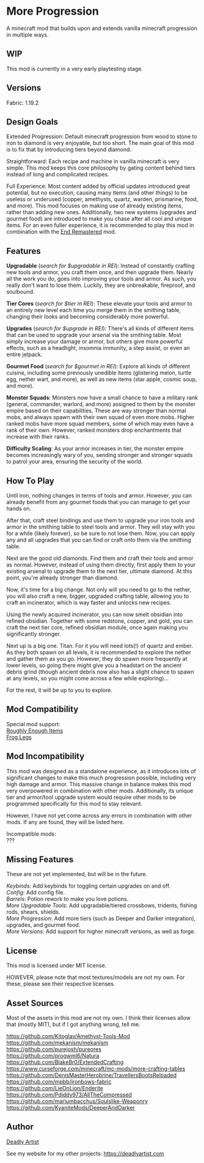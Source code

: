 # More Progression
A minecraft mod that builds upon and extends vanilla minecraft progression in multiple ways.

## WIP
This mod is currently in a very early playtesting stage.

## Versions
Fabric: 1.19.2

## Design Goals
Extended Progression: Default minecraft progression from wood to stone to iron to diamond is very enjoyable, but too short. The main goal of this mod is to fix that by introducing tiers beyond diamond.

Straightforward: Each recipe and machine in vanilla minecraft is very simple. This mod keeps this core philosophy by gating content behind tiers instead of long and complicated recipes.

Full Experience: Most content added by official updates introduced great potential, but no execution, causing many items (and other things) to be useless or underused (copper, amethysts, quartz, warden, prismarine, food, and more). This mod focuses on making use of already existing items, rather than adding new ones. Additionally, two new systems (upgrades and gourmet food) are introduced to make you chase after all cool and unique items. For an even fuller experience, it is recommended to play this mod in combination with the [End Remastered](https://www.curseforge.com/minecraft/mc-mods/endremastered) mod.

## Features
**Upgradable** (*search for $upgradable in REI*): Instead of constantly crafting new tools and armor, you craft them once, and then upgrade them. Nearly all the work you do, goes into improving your tools and armor. As such, you really don't want to lose them. Luckily, they are unbreakable, fireproof, and soulbound.

**Tier Cores** (*search for $tier in REI*): These elevate your tools and armor to an entirely new level each time you merge them in the smithing table, changing their looks and becoming considerably more powerful.

**Upgrades** (*search for $upgrade in REI*): There's all kinds of different items that can be used to upgrade your arsenal via the smithing table. Most simply increase your damage or armor, but others give more powerful effects, such as a headlight, insomnia immunity, a step assist, or even an entire jetpack.

**Gourmet Food** (*search for $gourmet in REI*): Explore all kinds of different cuisine, including some previously unedible items (glistering melon, turtle egg, nether wart, and more), as well as new items (star apple, cosmic soup, and more).

**Monster Squads**: Monsters now have a small chance to have a military rank (general, commander, warlord, and more) assigned to them by the monster empire based on their capabilities. These are way stronger than normal mobs, and always spawn with their own squad of even more mobs. Higher ranked mobs have more squad members, some of which may even have a rank of their own. However, ranked monsters drop enchantments that increase with their ranks.

**Difficulty Scaling**: As your armor increases in tier, the monster empire becomes increasingly wary of you, sending stronger and stronger squads to patrol your area, ensuring the security of the world.

## How To Play
Until iron, nothing changes in terms of tools and armor. However, you can already benefit from any gourmet foods that you can manage to get your hands on.

After that, craft steel bindings and use them to upgrade your iron tools and armor in the smithing table to steel tools and armor. They will stay with you for a while (likely forever), so be sure to not lose them. Now, you can apply any and all upgrades that you can find or craft onto them via the smithing table.

Next are the good old diamonds. Find them and craft their tools and armor as normal. However, instead of using them directly, first apply them to your existing arsenal to upgrade them to the next tier, ultimate diamond. At this point, you're already stronger than diamond.

Now, it's time for a big change. Not only will you need to go to the nether, you will also craft a new, bigger, upgraded crafting table, allowing you to craft an incinerator, which is way faster and unlocks new recipes.

Using the newly acquired incinerator, you can now smelt obsidian into refined obsidian. Together with some redstone, copper, and gold, you can craft the next tier core, refined obsidian module, once again making you significantly stronger.

Next up is a big one. Titan. For it you will need lots(!) of quartz and ember. As they both spawn on all levels, it is recommended to explore the nether and gather them as you go. However, they do spawn more frequently at lower levels, so going there might give you a headstart on the ancient debris grind (though ancient debris now also has a slight chance to spawn at any levels, so you might come across a few while exploring)...

For the rest, it will be up to you to explore.

## Mod Compatibility
Special mod support:  
[Roughly Enough Items](https://www.curseforge.com/minecraft/mc-mods/roughly-enough-items)  
[Frog Legs](https://www.curseforge.com/minecraft/mc-mods/froglegs)  

## Mod Incompatibility
This mod was designed as a standalone experience, as it introduces lots of significant changes to make this much progression possible, including very high damage and armor. This massive change in balance makes this mod very overpowered in combination with other mods. Additionally, its unique tier and armor/tool upgrade system would require other mods to be programmed specifically for this mod to stay relevant.

However, I have not yet come across any errors in combination with other mods. If any are found, they will be listed here.

Incompatible mods:  
???

## Missing Features
These are not yet implemented, but will be in the future.

*Keybinds*: Add keybinds for toggling certain upgrades on and off.  
*Config*: Add config file.  
*Barrels*: Potion rework to make you love potions.  
*More Upgradable Tools*: Add upgradable/tiered crossbows, tridents, fishing rods, shears, shields.  
*More Progression*: Add more tiers (such as Deeper and Darker integration), upgrades, and gourmet food.  
*More Versions*: Add support for higher minecraft versions, as well as forge.  

## License
This mod is licensed under MIT license.

HOWEVER, please note that most textures/models are not my own. For these, please see their respective licenses.

## Asset Sources
Most of the assets in this mod are not my own. I think their licenses allow that (mostly MIT), but if I got anything wrong, tell me.

https://github.com/Kitoglav/Amethyst-Tools-Mod  
https://github.com/mekanism/mekanism  
https://github.com/purejosh/pureores  
https://github.com/progwml6/Natura  
https://github.com/BlakeBr0/ExtendedCrafting  
https://www.curseforge.com/minecraft/mc-mods/more-crafting-tables  
https://github.com/DenisMasterHerobrine/TravellersBootsReloaded  
https://github.com/mpbb/ironbows-fabric  
https://github.com/LieOnLion/Enderite  
https://github.com/Pdiddy973/AllTheCompressed  
https://github.com/mariumbacchus/Soulslike-Weaponry  
https://github.com/KyaniteMods/DeeperAndDarker  

## Author

[Deadly Artist](https://deadlyartist.com)

See my website for my other projects: https://deadlyartist.com
